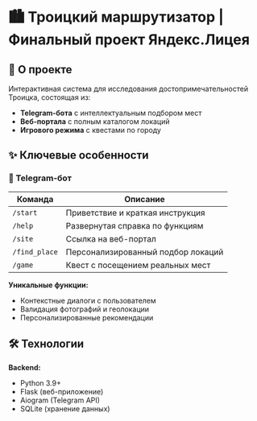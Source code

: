 # 🏙️ Троицкий маршрутизатор | Финальный проект Яндекс.Лицея

## 📌 О проекте
Интерактивная система для исследования достопримечательностей Троицка, состоящая из:
- **Telegram-бота** с интеллектуальным подбором мест
- **Веб-портала** с полным каталогом локаций
- **Игрового режима** с квестами по городу

## ✨ Ключевые особенности
### 🤖 Telegram-бот
| Команда       | Описание                                  |
|---------------|-------------------------------------------|
| `/start`      | Приветствие и краткая инструкция          |
| `/help`       | Развернутая справка по функциям          |
| `/site`       | Ссылка на веб-портал                     |
| `/find_place` | Персонализированный подбор локаций        |
| `/game`       | Квест с посещением реальных мест          |

**Уникальные функции:**
- Контекстные диалоги с пользователем
- Валидация фотографий и геолокации
- Персонализированные рекомендации

## 🛠 Технологии
**Backend:**
- Python 3.9+
- Flask (веб-приложение)
- Aiogram (Telegram API)
- SQLite (хранение данных)
